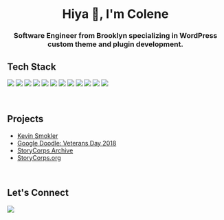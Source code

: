 <h1 align="center">Hiya 👋, I'm Colene</h1>
<h3 align="center">Software Engineer from Brooklyn specializing in WordPress custom theme and plugin development.</h3>

## Tech Stack
<p align="left">
    <img src="https://img.shields.io/badge/Wordpress-21759B?style=for-the-badge&logo=wordpress&logoColor=white" />
    <img src="https://img.shields.io/badge/HTML5-E34F26?style=for-the-badge&logo=html5&logoColor=white" /> 
    <img src="https://img.shields.io/badge/CSS3-1572B6?style=for-the-badge&logo=css3&logoColor=white" />
    <img src="https://img.shields.io/badge/JavaScript-323330?style=for-the-badge&logo=javascript&logoColor=F7DF1E" />
    <img src="https://img.shields.io/badge/PHP-777BB4?style=for-the-badge&logo=php&logoColor=white" />
    <img src="https://img.shields.io/badge/Bootstrap-563D7C?style=for-the-badge&logo=bootstrap&logoColor=white" />
    <img src="https://img.shields.io/badge/Gulp-CF4647?style=for-the-badge&logo=gulp&logoColor=white" />
    <img src="https://img.shields.io/badge/Sass-CC6699?style=for-the-badge&logo=sass&logoColor=white" />
    <img src="https://img.shields.io/badge/GIT-E44C30?style=for-the-badge&logo=git&logoColor=white" />
    <img src="https://img.shields.io/badge/NeoVim-%2357A143.svg?&style=for-the-badge&logo=neovim&logoColor=white" />
    <img src="https://img.shields.io/badge/Emacs-%237F5AB6.svg?&style=for-the-badge&logo=gnu-emacs&logoColor=white" />
    <img src="https://img.shields.io/badge/Linux-FCC624?style=for-the-badge&logo=linux&logoColor=black" />
</p>
<br/>

## Projects
- [Kevin Smokler](https://www.kevinsmokler.com)
- [Google Doodle: Veterans Day 2018](https://storycorps.org/google-doodle)
- [StoryCorps Archive](https://archive.storycorps.org)
- [StoryCorps.org](https://storycorps.org)
<br/>

## Let's Connect
<p align="left">
<a href="https://linkedin.com/in/colenemcfarlane" target="blank"><img src="https://img.shields.io/badge/LinkedIn-0077B5?style=for-the-badge&logo=linkedin&logoColor=white" /></a>
</p>
